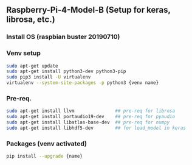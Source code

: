 ## Raspberry-Pi-4-Model-B (Setup for keras, librosa, etc.)

### Install OS (raspbian buster 20190710)

### Venv setup
```bash
sudo apt-get update
sudo apt-get install python3-dev python3-pip 
sudo pip3 install -U virtualenv
virtualenv --system-site-packages -p python3 {venv name}
```

### Pre-req.
```bash
sudo apt-get install llvm               ## pre-req for librosa
sudo apt-get install portaudio19-dev    ## pre-req for pyaudio
sudo apt-get install libatlas-base-dev  ## pre-req for numpy 
sudo apt-get install libhdf5-dev        ## for load_model in keras
```

### Packages (venv activated)
```bash
pip install --upgrade {name}
```
